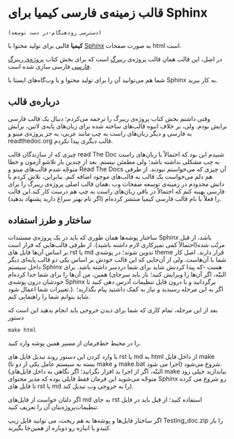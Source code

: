#  قالب زمینه‌ی فارسی کیمیا برای  Sphinx 
‍`(دسترسی زودهنگام-در دست توسعه)`

__کیمیا__ قالبی برای تولید محتوا با [Sphinx](sphinx.org) به صورت صفحات  html است. 

در اصل، این قالب همان قالب پروژه‌ی [ریبرگ](reeborg.ca) است که برای بخش کتاب [پروژه‌ی ریبرگ فارسی](https://book.reeborg.ir) فارسی سازی شده است. 

شما هم می‌توانید آن را برای تولید محتوا و یا وب‌گاه‌های ایستا با Sphinx به کار ببرید.

## درباره‌ی قالب
وقتی داشتم بخش کتاب پروژه‌ی ریبرگ را ترجمه می‌کردم؛ دنبال یک قالب فارسی برایش بودم. ولی، بر خلاف انبوه قالب‌های ساخته شده برای زبان‌های پایه‌ی لاتین، برایش به فارسی و دیگر زبان‌های راست به چپ مانند عربی، به جز پروژه‌ی مینو و readthedoc.org قالب دیگری پیدا نکردم.
 
 چیزی که از سازندگان قالب read The Doc شنیدم این بود که احتمالاً با زبان‌های راست به چپ مشکلی نداشته باشد؛ ولی مطمئن نیستم.
 بعد از چندین بار تلاشو آزمون و خطا متوجّه شدم قالب‌های مینو و Read The Docs آن چیزی که می‌خواستم نبودند. از طرفی هم دلم می‌خواست یک قالب به قالب‌های موجود اضافه کنم. بنابراین، تلاش کردم با دانش محدودم در زمینه‌ی توسعه صفحات وب ،همان قالب اصلی پروژه‌ی ریبرگ را برای فارسی بهینه کنم که احتمالاً در باقی زبان‌های راست به چپ هم درست کار کند.این قالب را فعلاً با نام قالب فارسی کیمیا منتشر کرده‌ام (اگر نام بهتر سراغ دارید پشنهاد بدهید).

## ساختار و طرز استفاده 
ساختار پوشه‌ها همان طوری که باید در یک پروژه‌ی مستندات Sphinx باشد، از قبل مرتّب شده(احتمالاً کمی تمیزکاری لازم داشته باشید). از طرفی قالب‌هایی که قرار است بر اساس آن‌ها فایل های rst یا md تدوین شوند؛ در پوشه‌ی  theme قرار دارند. اصل کار شما با آن‌‌هاست. ولی از آن‌جایی که این قالب خودش بر اساس یکی دو قالب پایه‌ای دیگر داخل سیستم Sphinx هست -که پیدا کردنش شاید برای شما دردسر داشته باشد. برای همین، من آن‌ها را برای شما جدا کرده‌ام (البتّه، اگر آن‌ها را ویرایش کنید؛ باز باید سرجای خودشان درون پوشه‌ی Sphinx برگردانید و یا درون فایل تنظیمات آدرس دهی کنید تا تغییرات شما اعمال شود.). اگر به این مرحله رسیدید و نیاز به کمک داشتید پیام بگذارید؛ شاید بتوانم شما را راهنمایی کنم. 

بعد از این مرحله، تمام کاری که شما برای دیدن خروجی باید انجام بدهید این است که دستور 

    make html

را در محیط خط‌فرمان از مسیر همین پوشه وارد کنید.

 با وارد کردن این دستور روند تبدیل فایل های rst یا md به html از داخل فایل make (بسته به سیستم عامل یکی از دو تا make و make.bat اجرا می شود) شروع می‌شود. (البتّه، اگر از اجرا بد افزار نگرانید؛ اگر نگاهی به داخل فایل‌های make بیاندازید خیلی زود متوجّه می‌شوید این فرمان فقط فایلی بوده که مدیر محتوای Sphinx رو شروع می کرده تا فایل های rst یا md را به خروجی وب تبدیل کند).

اگر دلتان خواست از فایل‌های md به جای rst استفاده کنید؛ از قبل باید در فایل تنظیمات‌پروژه‌یتان  آن را تعریف کنید.

اگر ساختار فایل‌ها و پوشه‌ها به هم ریخت، می توانید فایل زیپ Testing_doc.zip را باز کنیدو یا انباره رو دوباره از همین‌جا بگیرید.


